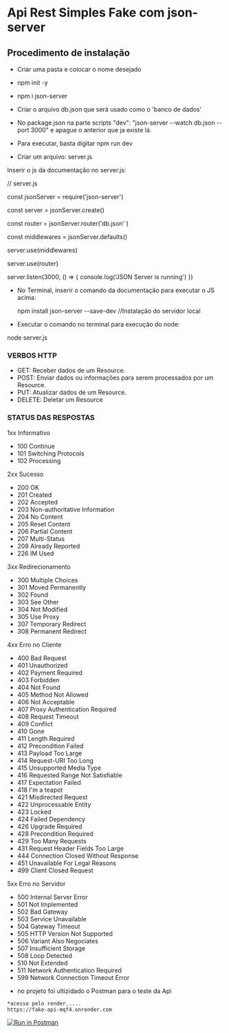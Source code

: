 
# Api Rest Simples Fake com json-server

## Procedimento de instalação

* Criar uma pasta e colocar o nome desejado
* npm init -y
* npm i json-server

* Criar o arquivo db.json que será usado como o 'banco de dados'

* No package.json na parte scripts "dev": "json-server --watch db.json --port 3000" e apague o anterior que ja existe lá.

* Para executar, basta digitar npm run dev 

* Criar um arquivo: server.js

 Inserir o js da documentação no server.js:

// server.js

const jsonServer = require('json-server')

const server = jsonServer.create()


const router = jsonServer.router('db.json'
)

const middlewares = jsonServer.defaults()


server.use(middlewares)


server.use(router)

server.listen(3000, () => {
  console.log('JSON Server is running')
})

* No Terminal, inserir o comando da documentação para executar o JS acima:

  npm install json-server --save-dev        //Instalação do servidor local


 * Executar o comando no terminal  para execução do node:

 node server.js


### VERBOS HTTP

- GET: Receber dados de um Resource.
- POST: Enviar dados ou informações para serem processados por um Resource.
- PUT: Atualizar dados de um Resource.
- DELETE: Deletar um Resource

### STATUS DAS RESPOSTAS


1xx Informativo

   - 100 Continue
   - 101 Switching Protocols
   - 102 Processing

2xx Sucesso

   - 200 OK
   - 201 Created
   - 202 Accepted
   - 203 Non-authoritative Information
   - 204 No Content
   - 205 Reset Content
   - 206 Partial Content
   - 207 Multi-Status
   - 208 Already Reported
   - 226 IM Used

3xx Redirecionamento

   - 300 Multiple Choices
   - 301 Moved Permanently
   - 302 Found
   - 303 See Other
   - 304 Not Modified
   - 305 Use Proxy
   - 307 Temporary Redirect
   - 308 Permanent Redirect

4xx Erro no Cliente

   - 400 Bad Request
   - 401 Unauthorized
   - 402 Payment Required
   - 403 Forbidden
   - 404 Not Found
   - 405 Method Not Allowed
   - 406 Not Acceptable
   - 407 Proxy Authentication Required
   - 408 Request Timeout
   - 409 Conflict
   - 410 Gone
   - 411 Length Required
   - 412 Precondition Failed
   - 413 Payload Too Large
   - 414 Request-URI Too Long
   - 415 Unsupported Media Type
   - 416 Requested Range Not Satisfiable
   - 417 Expectation Failed
   - 418 I'm a teapot
   - 421 Misdirected Request
   - 422 Unprocessable Entity
   - 423 Locked
   - 424 Failed Dependency
   - 426 Upgrade Required
   - 428 Precondition Required
   - 429 Too Many Requests
   - 431 Request Header Fields Too Large
   - 444 Connection Closed Without Response
  -  451 Unavailable For Legal Reasons
  - 499 Client Closed Request

5xx Erro no Servidor

   - 500 Internal Server Error
   - 501 Not Implemented
   - 502 Bad Gateway
   - 503 Service Unavailable
   - 504 Gateway Timeout
   - 505 HTTP Version Not Supported
   - 506 Variant Also Negociates
   - 507 Insufficient Storage
   - 508 Loop Detected
   - 510 Not Extended
   - 511 Network Authentication Required
   - 599 Network Connection Timeout Error
   
   * no projeto foi ultizidado o Postman para o teste da Api
   
    *acesso pelo render.....
    https://fake-api-mqf4.onrender.com
   [![Run in Postman](https://run.pstmn.io/button.svg)](https://app.getpostman.com/run-collection/24581722-39fd6a49-72f5-4b3b-87e5-3a1e06424c7f?action=collection%2Ffork&collection-url=entityId%3D24581722-39fd6a49-72f5-4b3b-87e5-3a1e06424c7f%26entityType%3Dcollection%26workspaceId%3Dd3a8a28d-f7dd-4f5d-8393-7f0b8a995168)

